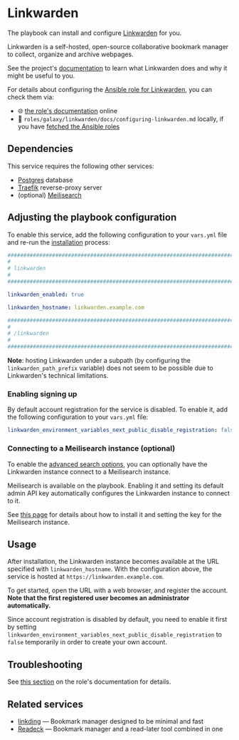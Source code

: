 <!--
SPDX-FileCopyrightText: 2020 - 2024 MDAD project contributors
SPDX-FileCopyrightText: 2020 - 2024 Slavi Pantaleev
SPDX-FileCopyrightText: 2020 Aaron Raimist
SPDX-FileCopyrightText: 2020 Chris van Dijk
SPDX-FileCopyrightText: 2020 Dominik Zajac
SPDX-FileCopyrightText: 2020 Mickaël Cornière
SPDX-FileCopyrightText: 2022 François Darveau
SPDX-FileCopyrightText: 2022 Julian Foad
SPDX-FileCopyrightText: 2022 Warren Bailey
SPDX-FileCopyrightText: 2023 Antonis Christofides
SPDX-FileCopyrightText: 2023 Felix Stupp
SPDX-FileCopyrightText: 2023 Julian-Samuel Gebühr
SPDX-FileCopyrightText: 2023 Pierre 'McFly' Marty
SPDX-FileCopyrightText: 2024 - 2025 Suguru Hirahara

SPDX-License-Identifier: AGPL-3.0-or-later
-->

# Linkwarden

The playbook can install and configure [Linkwarden](https://github.com/linkwarden/linkwarden/) for you.

Linkwarden is a self-hosted, open-source collaborative bookmark manager to collect, organize and archive webpages.

See the project's [documentation](https://docs.linkwarden.app) to learn what Linkwarden does and why it might be useful to you.

For details about configuring the [Ansible role for Linkwarden](https://codeberg.org/acioustick/ansible-role-linkwarden), you can check them via:
- 🌐 [the role's documentation](https://codeberg.org/acioustick/ansible-role-linkwarden/src/branch/master/docs/configuring-linkwarden.md) online
- 📁 `roles/galaxy/linkwarden/docs/configuring-linkwarden.md` locally, if you have [fetched the Ansible roles](../installing.md)

## Dependencies

This service requires the following other services:

- [Postgres](postgres.md) database
- [Traefik](traefik.md) reverse-proxy server
- (optional) [Meilisearch](meilisearch.md)

## Adjusting the playbook configuration

To enable this service, add the following configuration to your `vars.yml` file and re-run the [installation](../installing.md) process:

```yaml
########################################################################
#                                                                      #
# linkwarden                                                           #
#                                                                      #
########################################################################

linkwarden_enabled: true

linkwarden_hostname: linkwarden.example.com

########################################################################
#                                                                      #
# /linkwarden                                                          #
#                                                                      #
########################################################################
```

**Note**: hosting Linkwarden under a subpath (by configuring the `linkwarden_path_prefix` variable) does not seem to be possible due to Linkwarden's technical limitations.

### Enabling signing up

By default account registration for the service is disabled. To enable it, add the following configuration to your `vars.yml` file:

```yaml
linkwarden_environment_variables_next_public_disable_registration: false
```

### Connecting to a Meilisearch instance (optional)

To enable the [advanced search options](https://docs.linkwarden.app/Usage/advanced-search), you can optionally have the Linkwarden instance connect to a Meilisearch instance.

Meilisearch is available on the playbook. Enabling it and setting its default admin API key automatically configures the Linkwarden instance to connect to it.

See [this page](meilisearch.md) for details about how to install it and setting the key for the Meilisearch instance.

## Usage

After installation, the Linkwarden instance becomes available at the URL specified with `linkwarden_hostname`. With the configuration above, the service is hosted at `https://linkwarden.example.com`.

To get started, open the URL with a web browser, and register the account. **Note that the first registered user becomes an administrator automatically.**

Since account registration is disabled by default, you need to enable it first by setting `linkwarden_environment_variables_next_public_disable_registration` to `false` temporarily in order to create your own account.

## Troubleshooting

See [this section](https://codeberg.org/acioustick/ansible-role-linkwarden/src/branch/master/docs/configuring-linkwarden.md#troubleshooting) on the role's documentation for details.

## Related services

- [linkding](linkding.md) — Bookmark manager designed to be minimal and fast
- [Readeck](readeck.md) — Bookmark manager and a read-later tool combined in one

